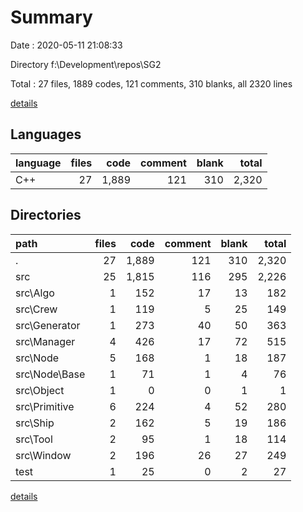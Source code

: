 # Summary

Date : 2020-05-11 21:08:33

Directory f:\Development\repos\SG2

Total : 27 files,  1889 codes, 121 comments, 310 blanks, all 2320 lines

[details](details.md)

## Languages
| language | files | code | comment | blank | total |
| :--- | ---: | ---: | ---: | ---: | ---: |
| C++ | 27 | 1,889 | 121 | 310 | 2,320 |

## Directories
| path | files | code | comment | blank | total |
| :--- | ---: | ---: | ---: | ---: | ---: |
| . | 27 | 1,889 | 121 | 310 | 2,320 |
| src | 25 | 1,815 | 116 | 295 | 2,226 |
| src\Algo | 1 | 152 | 17 | 13 | 182 |
| src\Crew | 1 | 119 | 5 | 25 | 149 |
| src\Generator | 1 | 273 | 40 | 50 | 363 |
| src\Manager | 4 | 426 | 17 | 72 | 515 |
| src\Node | 5 | 168 | 1 | 18 | 187 |
| src\Node\Base | 1 | 71 | 1 | 4 | 76 |
| src\Object | 1 | 0 | 0 | 1 | 1 |
| src\Primitive | 6 | 224 | 4 | 52 | 280 |
| src\Ship | 2 | 162 | 5 | 19 | 186 |
| src\Tool | 2 | 95 | 1 | 18 | 114 |
| src\Window | 2 | 196 | 26 | 27 | 249 |
| test | 1 | 25 | 0 | 2 | 27 |

[details](details.md)